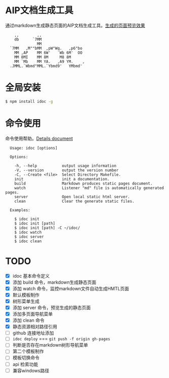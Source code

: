 
# AIP文档生成工具

通过markdown生成静态页面的AIP文档生成工具。[生成的页面预览效果](http://jaywcjlove.github.io/idoc)

```
    ,,        ,,
    db      `7MM
              MM
  `7MM   ,M""bMM  ,pW"Wq.   ,p6"bo
    MM ,AP    MM 6W'   `Wb 6M'  OO
    MM 8MI    MM 8M     M8 8M
    MM `Mb    MM YA.   ,A9 YM.    ,
  .JMML.`Wbmd"MML.`Ybmd9'   YMbmd'
```

# 全局安装

```bash
$ npm install idoc -g
```


# 命令使用

命令使用帮助。[Details document](http://jaywcjlove.github.io/idoc)


```
  Usage: idoc [options]

  Options:

    -h, --help           output usage information
    -V, --version        output the version number
    -C, --Create <file>  Select Directory Makefile.
    init                 init a documentation.
    build                Markdown produces static pages document.
    watch                Listener "md" file is automatically generated pages.
    server               Open local static html server.
    clean                Clear the generate static files.

  Examples:

    $ idoc init
    $ idoc init [path]
    $ idoc init [path] -C ~/idoc/
    $ idoc watch
    $ idoc server
    $ idoc clean
```


# TODO

- [x] idoc 基本命令定义
- [x] 添加 build 命令，markdown生成静态页面
- [x] 添加 watch 命令，监控markdown文件自动生成HMTL页面
- [x] 默认模板制作
- [x] 树形菜单生成
- [x] 添加 server 命令，预览生成的静态页面
- [x] 添加多页面导航菜单
- [x] 添加 clean 命令
- [x] 静态资源相对路径引用
- [ ] github 连接地址添加
- [ ] `idoc deploy` === `git push -f origin gh-pages`
- [ ] 判断是否存在markdown树形导航菜单
- [ ] 第二个模板制作
- [ ] 模板切换命令
- [ ] api 检索功能
- [ ] 兼容windows路径